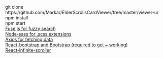 <div> git clone https://github.com/Markar/ElderScrollsCardViewer/tree/master/viewer-ui </div>
<div> npm install </div>
<div> npm start </div>

<div> 
  <a href="https://fusejs.io/">
    Fuse.js for fuzzy search
  </a>
</div>

<div> 
  <a href="https://github.com/sass/node-sass">
    Node-sass for .scss extensions
  </a>
</div>

<div> 
  <a href="https://github.com/axios/axios">
    Axios for fetching data
  </a>
</div>

<div> 
  <a href="https://react-bootstrap.github.io/components/navbar/">
    React-bootstrap and Bootstrap (required to get ~ working)
  </a>
</div>

<div> 
  <a href="https://www.npmjs.com/package/react-infinite-scroller">
    React-infinite-scroller
  </a>
</div>
